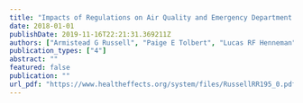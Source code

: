 ```yaml
---
title: "Impacts of Regulations on Air Quality and Emergency Department visits in the Atlanta metropolitan area"
date: 2018-01-01
publishDate: 2019-11-16T22:21:31.369211Z
authors: ["Armistead G Russell", "Paige E Tolbert", "Lucas RF Henneman", "Joe Abrams", "Cong Liu", "Mitchel Klein", "James A Mulholland", "Stefanie Ebelt Sarnat", "Yongtao Hu", "Howard H Chang", "M. Talat Odman", "Matthew J Strickland", "Huizhong Shen", "Abiola Lawal"]
publication_types: ["4"]
abstract: ""
featured: false
publication: ""
url_pdf: "https://www.healtheffects.org/system/files/RussellRR195_0.pdf"
---
```


